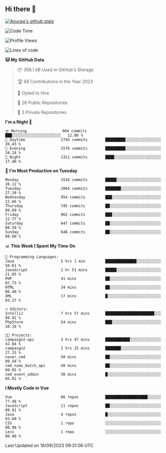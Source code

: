 ## Hi there 👋

[![Anurag's github stats](https://github-readme-stats.vercel.app/api?username=Songwonseok)](https://github.com/anuraghazra/github-readme-stats)



<!--START_SECTION:waka-->
![Code Time](http://img.shields.io/badge/Code%20Time-2%2C513%20hrs%2011%20mins-blue)

![Profile Views](http://img.shields.io/badge/Profile%20Views-0-blue)

![Lines of code](https://img.shields.io/badge/From%20Hello%20World%20I%27ve%20Written-35.0%20million%20lines%20of%20code-blue)

**🐱 My GitHub Data** 

> 📦 358.1 kB Used in GitHub's Storage 
 > 
> 🏆 68 Contributions in the Year 2023
 > 
> 💼 Opted to Hire
 > 
> 📜 26 Public Repositories 
 > 
> 🔑 3 Private Repositories 
 > 
**I'm a Night 🦉** 

```text
🌞 Morning                904 commits         ███░░░░░░░░░░░░░░░░░░░░░░   12.00 % 
🌆 Daytime                2745 commits        █████████░░░░░░░░░░░░░░░░   36.43 % 
🌃 Evening                2576 commits        █████████░░░░░░░░░░░░░░░░   34.18 % 
🌙 Night                  1311 commits        ████░░░░░░░░░░░░░░░░░░░░░   17.40 % 
```
📅 **I'm Most Productive on Tuesday** 

```text
Monday                   1516 commits        █████░░░░░░░░░░░░░░░░░░░░   20.12 % 
Tuesday                  2064 commits        ███████░░░░░░░░░░░░░░░░░░   27.39 % 
Wednesday                954 commits         ███░░░░░░░░░░░░░░░░░░░░░░   12.66 % 
Thursday                 745 commits         ██░░░░░░░░░░░░░░░░░░░░░░░   09.89 % 
Friday                   962 commits         ███░░░░░░░░░░░░░░░░░░░░░░   12.77 % 
Saturday                 647 commits         ██░░░░░░░░░░░░░░░░░░░░░░░   08.59 % 
Sunday                   648 commits         ██░░░░░░░░░░░░░░░░░░░░░░░   08.60 % 
```


📊 **This Week I Spent My Time On** 

```text
💬 Programming Languages: 
Java                     5 hrs 1 min         ██████████████░░░░░░░░░░░   56.61 % 
JavaScript               1 hr 51 mins        █████░░░░░░░░░░░░░░░░░░░░   21.05 % 
PHP                      41 mins             ██░░░░░░░░░░░░░░░░░░░░░░░   07.73 % 
HTML                     34 mins             ██░░░░░░░░░░░░░░░░░░░░░░░   06.40 % 
XML                      17 mins             █░░░░░░░░░░░░░░░░░░░░░░░░   03.37 % 

🔥 Editors: 
IntelliJ                 7 hrs 57 mins       ██████████████████████░░░   89.82 % 
PhpStorm                 54 mins             ███░░░░░░░░░░░░░░░░░░░░░░   10.18 % 

🐱‍💻 Projects: 
campaign2-api            3 hrs 47 mins       ███████████░░░░░░░░░░░░░░   42.84 % 
campaign2                2 hrs 25 mins       ███████░░░░░░░░░░░░░░░░░░   27.33 % 
naver_cmd                50 mins             ██░░░░░░░░░░░░░░░░░░░░░░░   09.50 % 
cmd_nimo_batch_api       48 mins             ██░░░░░░░░░░░░░░░░░░░░░░░   09.05 % 
cmd_event_admin          30 mins             █░░░░░░░░░░░░░░░░░░░░░░░░   05.81 % 
```

**I Mostly Code in Vue** 

```text
Vue                      86 repos            ███████████████████░░░░░░   77.48 % 
JavaScript               11 repos            ██░░░░░░░░░░░░░░░░░░░░░░░   09.91 % 
Java                     4 repos             █░░░░░░░░░░░░░░░░░░░░░░░░   03.60 % 
CSS                      1 repo              ░░░░░░░░░░░░░░░░░░░░░░░░░   00.90 % 
Less                     1 repo              ░░░░░░░░░░░░░░░░░░░░░░░░░   00.90 % 
```




 Last Updated on 16/09/2023 09:31:06 UTC
<!--END_SECTION:waka-->
